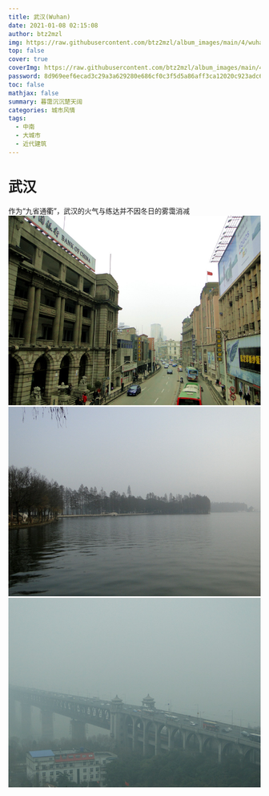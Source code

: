 ```yaml
---
title: 武汉(Wuhan)
date: 2021-01-08 02:15:08
author: btz2mzl
img: https://raw.githubusercontent.com/btz2mzl/album_images/main/4/wuhan_1.jpg
top: false
cover: true
coverImg: https://raw.githubusercontent.com/btz2mzl/album_images/main/4/wuhan_1.jpg
password: 8d969eef6ecad3c29a3a629280e686cf0c3f5d5a86aff3ca12020c923adc6c92
toc: false
mathjax: false
summary: 暮霭沉沉楚天阔
categories: 城市风情
tags:
  - 中南
  - 大城市
  - 近代建筑
---
```

# 武汉
作为“九省通衢”，武汉的火气与练达并不因冬日的雾霭消减
![江汉路街区的近代建筑无声表露着当年汉口的发达（中山大道）](https://raw.githubusercontent.com/btz2mzl/album_images/main/4/wuhan_1.jpg)
![朦胧中的东湖尽显浩渺](https://raw.githubusercontent.com/btz2mzl/album_images/main/4/wuhan_2.jpg)
![“一桥飞架南北，天堑变通途”（蛇山视角下的汉阳桥头）](https://raw.githubusercontent.com/btz2mzl/album_images/main/4/wuhan_3.jpg)
